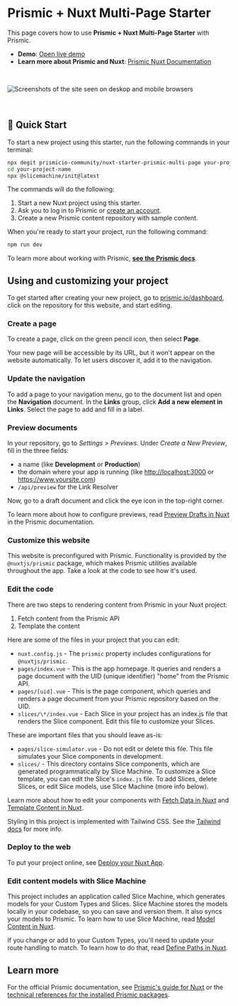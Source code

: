 # Prismic + Nuxt Multi-Page Starter

This page covers how to use **Prismic + Nuxt Multi-Page Starter** with Prismic.

- **Demo**: [Open live demo][live-demo]
- **Learn more about Prismic and Nuxt**: [Prismic Nuxt Documentation][prismic-docs]

&nbsp;

<img src="https://user-images.githubusercontent.com/8601064/166617932-eaaa1643-f086-4909-9868-56234f8da98d.png" alt="Screenshots of the site seen on deskop and mobile browsers" />

&nbsp;

## 🚀 Quick Start

To start a new project using this starter, run the following commands in your terminal:

```sh
npx degit prismicio-community/nuxt-starter-prismic-multi-page your-project-name
cd your-project-name
npx @slicemachine/init@latest
```

The commands will do the following:

1. Start a new Nuxt project using this starter.
2. Ask you to log in to Prismic or [create an account][prismic-sign-up].
3. Create a new Prismic content repository with sample content.

When you're ready to start your project, run the following command:

```sh
npm run dev
```

To learn more about working with Prismic, [**see the Prismic docs**](https://prismic.io/docs/nuxt-3-setup).

## Using and customizing your project

To get started after creating your new project, go to [prismic.io/dashboard](https://prismic.io/dashboard), click on the repository for this website, and start editing.

### Create a page

To create a page, click on the green pencil icon, then select **Page**.

Your new page will be accessible by its URL, but it won't appear on the website automatically. To let users discover it, add it to the navigation.

### Update the navigation

To add a page to your navigation menu, go to the document list and open the **Navigation** document. In the **Links** group, click **Add a new element in Links**. Select the page to add and fill in a label.

### Preview documents

In your repository, go to _Settings > Previews_. Under _Create a New Preview_, fill in the three fields:

- a name (like **Development** or **Production**)
- the domain where your app is running (like <http://localhost:3000> or <https://www.yoursite.com>)
- `/api/preview` for the Link Resolver

Now, go to a draft document and click the eye icon in the top-right corner.

To learn more about how to configure previews, read [Preview Drafts in Nuxt](https://prismic.io/docs/technologies/nuxt-preview-drafts) in the Prismic documentation.

### Customize this website

This website is preconfigured with Prismic. Functionality is provided by the `@nuxtjs/prismic` package, which makes Prismic utilities available throughout the app. Take a look at the code to see how it's used.

### Edit the code

There are two steps to rendering content from Prismic in your Nuxt project:

1. Fetch content from the Prismic API
2. Template the content

Here are some of the files in your project that you can edit:

- `nuxt.config.js` - The `prismic` property includes configurations for `@nuxtjs/prismic`.
- `pages/index.vue` - This is the app homepage. It queries and renders a page document with the UID (unique identifier) "home" from the Prismic API.
- `pages/[uid].vue` - This is the page component, which queries and renders a page document from your Prismic repository based on the UID.
- `slices/\*/index.vue` - Each Slice in your project has an index.js file that renders the Slice component. Edit this file to customize your Slices.

These are important files that you should leave as-is:

- `pages/slice-simulator.vue` - Do not edit or delete this file. This file simulates your Slice components in development.
- `slices/` - This directory contains Slice components, which are generated programmatically by Slice Machine. To customize a Slice template, you can edit the Slice's `index.js` file. To add Slices, delete Slices, or edit Slice models, use Slice Machine (more info below).

Learn more about how to edit your components with [Fetch Data in Nuxt](https://prismic.io/docs/nuxt-3-fetch-data) and [Template Content in Nuxt](https://prismic.io/docs/nuxt-3-template-content).

Styling in this project is implemented with Tailwind CSS. See the [Tailwind docs](https://tailwindcss.com/docs) for more info.

### Deploy to the web

To put your project online, see [Deploy your Nuxt App](https://prismic.io/docs/nuxt-3-deploy).

### Edit content models with Slice Machine

This project includes an application called Slice Machine, which generates models for your Custom Types and Slices. Slice Machine stores the models locally in your codebase, so you can save and version them. It also syncs your models to Prismic. To learn how to use Slice Machine, read [Model Content in Nuxt](https://prismic.io/docs/content-modeling).

If you change or add to your Custom Types, you'll need to update your route handling to match. To learn how to do that, read [Define Paths in Nuxt](https://prismic.io/docs/nuxt-3-define-routes).

## Learn more

For the official Prismic documentation, see [Prismic's guide for Nuxt][prismic-docs] or the [technical references for the installed Prismic packages](https://prismic.io/docs/technologies/technical-references).

[prismic]: https://prismic.io
[prismic-docs]: https://prismic.io/docs/nuxt-3-setup
[prismic-sign-up]: https://prismic.io/dashboard/signup
[nuxt]: https://nuxt.com
[live-demo]: https://nuxt-starter-prismic-multi-page.vercel.app
